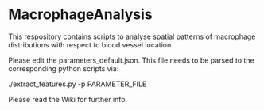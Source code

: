 # MacrophageAnalysis

This respository contains scripts to analyse spatial patterns of macrophage distributions with respect to blood vessel location.

Please edit the parameters_default.json. This file needs to be parsed to the corresponding python scripts via:

./extract_features.py -p PARAMETER_FILE

Please read the Wiki for further info.
